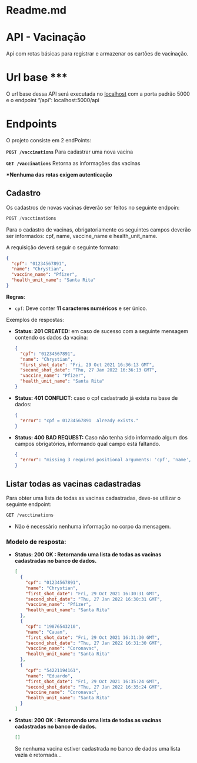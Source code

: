 # Readme.md

# API - Vacinação

Api com rotas básicas para registrar e armazenar os cartões de vacinação.

# Url base \*\*\*

O url base dessa API será executada no [localhost](http://localhost) com a porta padrão 5000 e o endpoint “/api”:
localhost:5000/api

# Endpoints

O projeto consiste em 2 endPoints:

**`POST /vaccinations`** Para cadastrar uma nova vacina

**`GET /vaccinations`** Retorna as informações das vacinas

**\*Nenhuma das rotas exigem autenticação**

## Cadastro

Os cadastros de novas vacinas deverão ser feitos no seguinte endpoin:

```python
POST /vacctinations
```

Para o cadastro de vacinas, obrigatoriamente os seguintes campos deverão ser informados: cpf, name, vaccine_name e health_unit_name.

A requisição deverá seguir o seguinte formato:

```json
{
  "cpf": "01234567891",
  "name": "Chrystian",
  "vaccine_name": "Pfizer",
  "health_unit_name": "Santa Rita"
}
```

**Regras**:

- `cpf`: Deve conter **11 caracteres numéricos** e ser único.

Exemplos de respostas:

- **Status: 201 CREATED:** em caso de sucesso com a seguinte mensagem contendo os dados da vacina:
  ```json
  {
    "cpf": "01234567891",
    "name": "Chrystian",
    "first_shot_date": "Fri, 29 Oct 2021 16:36:13 GMT",
    "second_shot_date": "Thu, 27 Jan 2022 16:36:13 GMT",
    "vaccine_name": "Pfizer",
    "health_unit_name": "Santa Rita"
  }
  ```
- **Status: 401 CONFLICT**: caso o cpf cadastrado já exista na base de dados:
  ```json
  {
    "error": "cpf = 01234567891  already exists."
  }
  ```
- **Status: 400 BAD REQUEST:** Caso não tenha sido informado algum dos campos obrigatórios, informando qual campo está faltando.
  ```json
  {
    "error": "missing 3 required positional arguments: 'cpf', 'name', and 'vaccine_name'"
  }
  ```

## Listar todas as vacinas cadastradas

Para obter uma lista de todas as vacinas cadastradas, deve-se utilizar o seguinte endpoint:

```python
GET /vacctinations
```

- Não é necessário nenhuma informação no corpo da mensagem.

### Modelo de resposta:

- **Status: 200 OK : Retornando uma lista de todas as vacinas cadastradas no banco de dados.**

  ```json
  [
    {
      "cpf": "01234567891",
      "name": "Chrystian",
      "first_shot_date": "Fri, 29 Oct 2021 16:30:31 GMT",
      "second_shot_date": "Thu, 27 Jan 2022 16:30:31 GMT",
      "vaccine_name": "Pfizer",
      "health_unit_name": "Santa Rita"
    },
    {
      "cpf": "19876543210",
      "name": "Cauan",
      "first_shot_date": "Fri, 29 Oct 2021 16:31:30 GMT",
      "second_shot_date": "Thu, 27 Jan 2022 16:31:30 GMT",
      "vaccine_name": "Coronavac",
      "health_unit_name": "Santa Rita"
    },
    {
      "cpf": "54221194161",
      "name": "Eduardo",
      "first_shot_date": "Fri, 29 Oct 2021 16:35:24 GMT",
      "second_shot_date": "Thu, 27 Jan 2022 16:35:24 GMT",
      "vaccine_name": "Coronavac",
      "health_unit_name": "Santa Rita"
    }
  ]
  ```

- **Status: 200 OK : Retornando uma lista de todas as vacinas cadastradas no banco de dados.**
  ```json
  []
  ```
  Se nenhuma vacina estiver cadastrada no banco de dados uma lista vazia é retornada...
